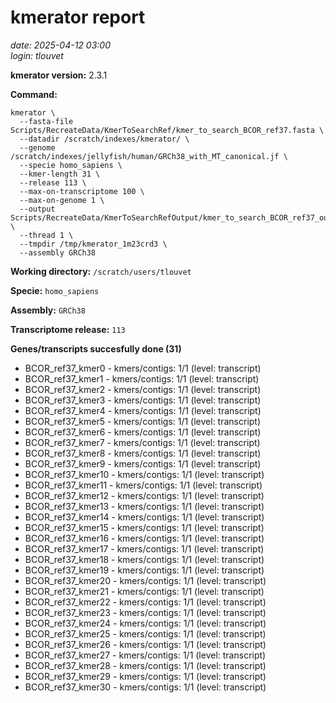 # kmerator report
*date: 2025-04-12 03:00*  
*login: tlouvet*

**kmerator version:** 2.3.1

**Command:**

```
kmerator \
  --fasta-file Scripts/RecreateData/KmerToSearchRef/kmer_to_search_BCOR_ref37.fasta \
  --datadir /scratch/indexes/kmerator/ \
  --genome /scratch/indexes/jellyfish/human/GRCh38_with_MT_canonical.jf \
  --specie homo_sapiens \
  --kmer-length 31 \
  --release 113 \
  --max-on-transcriptome 100 \
  --max-on-genome 1 \
  --output Scripts/RecreateData/KmerToSearchRefOutput/kmer_to_search_BCOR_ref37_output \
  --thread 1 \
  --tmpdir /tmp/kmerator_1m23crd3 \
  --assembly GRCh38
```

**Working directory:** `/scratch/users/tlouvet`

**Specie:** `homo_sapiens`

**Assembly:** `GRCh38`

**Transcriptome release:** `113`

**Genes/transcripts succesfully done (31)**

- BCOR_ref37_kmer0 - kmers/contigs: 1/1 (level: transcript)
- BCOR_ref37_kmer1 - kmers/contigs: 1/1 (level: transcript)
- BCOR_ref37_kmer2 - kmers/contigs: 1/1 (level: transcript)
- BCOR_ref37_kmer3 - kmers/contigs: 1/1 (level: transcript)
- BCOR_ref37_kmer4 - kmers/contigs: 1/1 (level: transcript)
- BCOR_ref37_kmer5 - kmers/contigs: 1/1 (level: transcript)
- BCOR_ref37_kmer6 - kmers/contigs: 1/1 (level: transcript)
- BCOR_ref37_kmer7 - kmers/contigs: 1/1 (level: transcript)
- BCOR_ref37_kmer8 - kmers/contigs: 1/1 (level: transcript)
- BCOR_ref37_kmer9 - kmers/contigs: 1/1 (level: transcript)
- BCOR_ref37_kmer10 - kmers/contigs: 1/1 (level: transcript)
- BCOR_ref37_kmer11 - kmers/contigs: 1/1 (level: transcript)
- BCOR_ref37_kmer12 - kmers/contigs: 1/1 (level: transcript)
- BCOR_ref37_kmer13 - kmers/contigs: 1/1 (level: transcript)
- BCOR_ref37_kmer14 - kmers/contigs: 1/1 (level: transcript)
- BCOR_ref37_kmer15 - kmers/contigs: 1/1 (level: transcript)
- BCOR_ref37_kmer16 - kmers/contigs: 1/1 (level: transcript)
- BCOR_ref37_kmer17 - kmers/contigs: 1/1 (level: transcript)
- BCOR_ref37_kmer18 - kmers/contigs: 1/1 (level: transcript)
- BCOR_ref37_kmer19 - kmers/contigs: 1/1 (level: transcript)
- BCOR_ref37_kmer20 - kmers/contigs: 1/1 (level: transcript)
- BCOR_ref37_kmer21 - kmers/contigs: 1/1 (level: transcript)
- BCOR_ref37_kmer22 - kmers/contigs: 1/1 (level: transcript)
- BCOR_ref37_kmer23 - kmers/contigs: 1/1 (level: transcript)
- BCOR_ref37_kmer24 - kmers/contigs: 1/1 (level: transcript)
- BCOR_ref37_kmer25 - kmers/contigs: 1/1 (level: transcript)
- BCOR_ref37_kmer26 - kmers/contigs: 1/1 (level: transcript)
- BCOR_ref37_kmer27 - kmers/contigs: 1/1 (level: transcript)
- BCOR_ref37_kmer28 - kmers/contigs: 1/1 (level: transcript)
- BCOR_ref37_kmer29 - kmers/contigs: 1/1 (level: transcript)
- BCOR_ref37_kmer30 - kmers/contigs: 1/1 (level: transcript)
